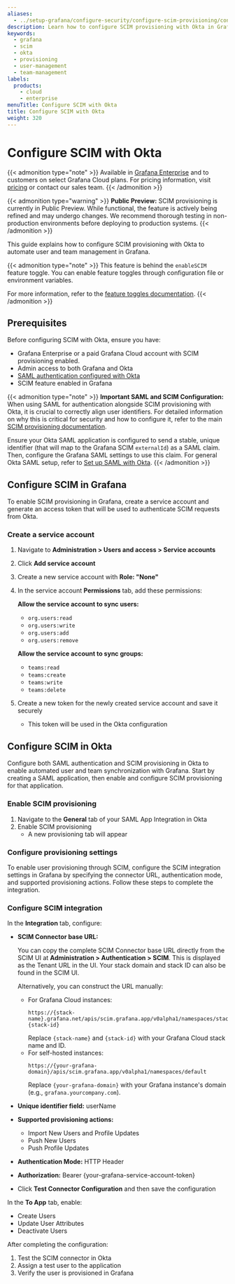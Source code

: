 ```yaml
---
aliases:
  - ../setup-grafana/configure-security/configure-scim-provisioning/configure-scim-with-okta/
description: Learn how to configure SCIM provisioning with Okta in Grafana. This guide provides step-by-step instructions for setting up automated user and team management, including SAML configuration, service account creation, attribute mapping, and provisioning settings to ensure seamless integration between Okta and Grafana.
keywords:
  - grafana
  - scim
  - okta
  - provisioning
  - user-management
  - team-management
labels:
  products:
    - cloud
    - enterprise
menuTitle: Configure SCIM with Okta
title: Configure SCIM with Okta
weight: 320
---
```


# Configure SCIM with Okta

{{< admonition type="note" >}}
Available in [Grafana Enterprise](/docs/grafana/<GRAFANA_VERSION>/introduction/grafana-enterprise/) and to customers on select Grafana Cloud plans. For pricing information, visit [pricing](https://grafana.com/pricing/) or contact our sales team.
{{< /admonition >}}

{{< admonition type="warning" >}}
**Public Preview:** SCIM provisioning is currently in Public Preview. While functional, the feature is actively being refined and may undergo changes. We recommend thorough testing in non-production environments before deploying to production systems.
{{< /admonition >}}

This guide explains how to configure SCIM provisioning with Okta to automate user and team management in Grafana.

{{< admonition type="note" >}}
This feature is behind the `enableSCIM` feature toggle.
You can enable feature toggles through configuration file or environment variables.

For more information, refer to the [feature toggles documentation](/docs/grafana/<GRAFANA_VERSION>/setup-grafana/configure-grafana/#feature_toggles).
{{< /admonition >}}

## Prerequisites

Before configuring SCIM with Okta, ensure you have:

- Grafana Enterprise or a paid Grafana Cloud account with SCIM provisioning enabled.
- Admin access to both Grafana and Okta
- [SAML authentication configured with Okta](../../configure-authentication/saml/configure-saml-with-okta/)
- SCIM feature enabled in Grafana

{{< admonition type="note" >}}
**Important SAML and SCIM Configuration:**
When using SAML for authentication alongside SCIM provisioning with Okta, it is crucial to correctly align user identifiers.
For detailed information on why this is critical for security and how to configure it, refer to the main [SCIM provisioning documentation](../).

Ensure your Okta SAML application is configured to send a stable, unique identifier (that will map to the Grafana SCIM `externalId`) as a SAML claim. Then, configure the Grafana SAML settings to use this claim. For general Okta SAML setup, refer to [Set up SAML with Okta](../../configure-authentication/saml/configure-saml-with-okta/).
{{< /admonition >}}

## Configure SCIM in Grafana

To enable SCIM provisioning in Grafana, create a service account and generate an access token that will be used to authenticate SCIM requests from Okta.

### Create a service account

1. Navigate to **Administration > Users and access > Service accounts**
2. Click **Add service account**
3. Create a new service account with **Role: "None"**
4. In the service account **Permissions** tab, add these permissions:

   **Allow the service account to sync users:**
   - `org.users:read`
   - `org.users:write`
   - `org.users:add`
   - `org.users:remove`

   **Allow the service account to sync groups:**
   - `teams:read`
   - `teams:create`
   - `teams:write`
   - `teams:delete`

5. Create a new token for the newly created service account and save it securely
   - This token will be used in the Okta configuration

## Configure SCIM in Okta

Configure both SAML authentication and SCIM provisioning in Okta to enable automated user and team synchronization with Grafana. Start by creating a SAML application, then enable and configure SCIM provisioning for that application.

### Enable SCIM provisioning

1. Navigate to the **General** tab of your SAML App Integration in Okta
2. Enable SCIM provisioning
   - A new provisioning tab will appear

### Configure provisioning settings

To enable user provisioning through SCIM, configure the SCIM integration settings in Grafana by specifying the connector URL, authentication mode, and supported provisioning actions. Follow these steps to complete the integration.

### Configure SCIM integration

In the **Integration** tab, configure:

- **SCIM Connector base URL:**

  You can copy the complete SCIM Connector base URL directly from the SCIM UI at **Administration > Authentication > SCIM**. This is displayed as the Tenant URL in the UI. Your stack domain and stack ID can also be found in the SCIM UI.

  Alternatively, you can construct the URL manually:
  - For Grafana Cloud instances:
    ```
    https://{stack-name}.grafana.net/apis/scim.grafana.app/v0alpha1/namespaces/stacks-{stack-id}
    ```
    Replace `{stack-name}` and `{stack-id}` with your Grafana Cloud stack name and ID.
  - For self-hosted instances:
    ```
    https://{your-grafana-domain}/apis/scim.grafana.app/v0alpha1/namespaces/default
    ```
    Replace `{your-grafana-domain}` with your Grafana instance's domain (e.g., `grafana.yourcompany.com`).

- **Unique identifier field:** userName
- **Supported provisioning actions:**
  - Import New Users and Profile Updates
  - Push New Users
  - Push Profile Updates
- **Authentication Mode:** HTTP Header
- **Authorization:** Bearer {your-grafana-service-account-token}
- Click **Test Connector Configuration** and then save the configuration

In the **To App** tab, enable:

- Create Users
- Update User Attributes
- Deactivate Users

After completing the configuration:

1. Test the SCIM connector in Okta
2. Assign a test user to the application
3. Verify the user is provisioned in Grafana
